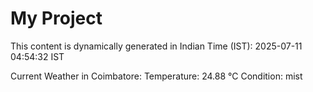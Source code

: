 # My Project

This content is dynamically generated in Indian Time (IST): 2025-07-11 04:54:32 IST


Current Weather in Coimbatore:
Temperature: 24.88 °C
Condition: mist
